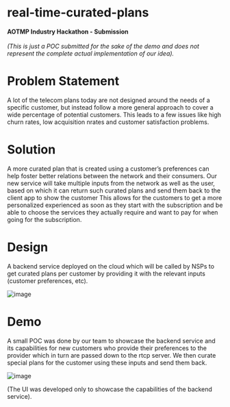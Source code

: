 # real-time-curated-plans 
**AOTMP Industry Hackathon - Submission**
<br><br>
_(This is just a POC submitted for the sake of the demo and does not represent the complete actual implementation of our idea)._

# Problem Statement 
A lot of the telecom plans today are not designed around the needs of a specific customer, but instead
follow a more general approach to cover a wide percentage of potential customers. This leads to a few
issues like high churn rates, low acquisition nrates and customer satisfaction problems.

# Solution 
A more curated plan that is created using a customer’s preferences can help foster
better relations between the network and their consumers. Our new service will take
multiple inputs from the network as well as the user, based on which it can return such
curated plans and send them back to the client app to show the customer
This allows for the customers to get a more personalized experienced as soon
as they start with the subscription and be able to choose the services they actually require and
want to pay for when going for the subscription.


# Design

A backend service deployed on the cloud which will be called by NSPs to get curated plans per customer by providing it with the relevant inputs (customer preferences, etc).

![image](https://user-images.githubusercontent.com/34692418/134796342-8a1777fa-0ec8-45d8-8cb5-74241978866c.png)


# Demo

A small POC was done by our team to showcase the backend service and its capabilities for new customers who provide their preferences to the provider which in turn are passed down to the rtcp server. We then curate special plans for the customer using these inputs and send them back.

![image](https://user-images.githubusercontent.com/34692418/134796380-b00d9dff-276d-455f-a7c7-1eaedcb3f5fa.png)

(The UI was developed only to showcase the capabilities of the backend service).
